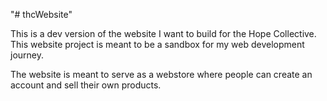 "# thcWebsite" 

This is a dev version of the website I want to build for the Hope Collective. This website project is meant to be a sandbox for my web development journey. 

The website is meant to serve as a webstore where people can create an account and sell their own products. 

